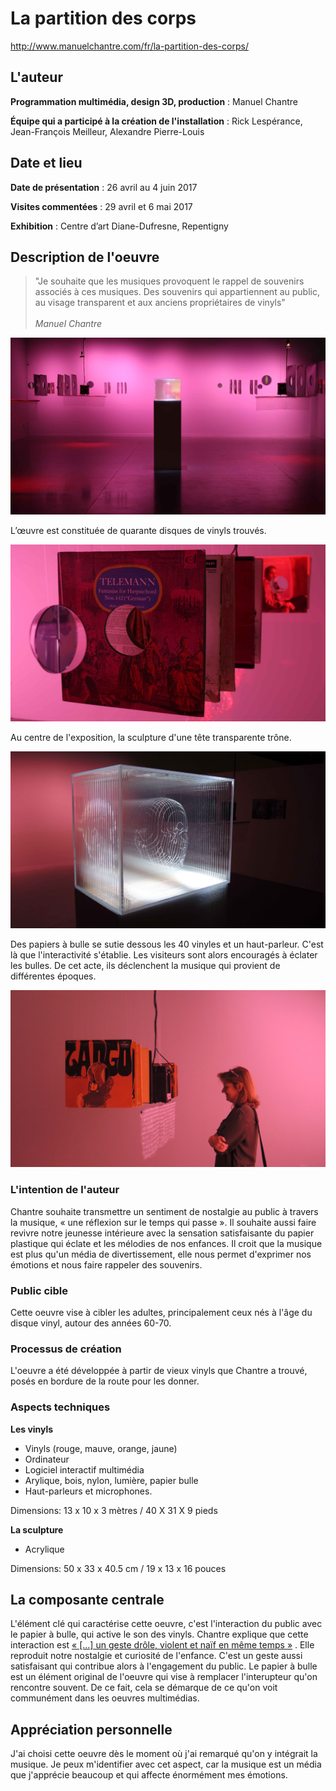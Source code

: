 
# La partition des corps

http://www.manuelchantre.com/fr/la-partition-des-corps/

## L'auteur

**Programmation multimédia, design 3D, production** : Manuel Chantre

**Équipe qui a participé à la création de l'installation** : Rick Lespérance, Jean-François Meilleur, Alexandre Pierre-Louis

## Date et lieu

**Date de présentation** : 26 avril au 4 juin 2017

**Visites commentées** : 29 avril et 6 mai 2017

**Exhibition** :  Centre d’art Diane-Dufresne, Repentigny

## Description de l'oeuvre

> "Je souhaite que les musiques provoquent le rappel de souvenirs associés à ces musiques. Des souvenirs qui appartiennent au public, au visage transparent et aux anciens propriétaires de vinyls" <br><br>*Manuel Chantre*

![vinyls](./images/installation_03.jpg)
  
L’œuvre est constituée de quarante disques de vinyls trouvés.

![vinyls](./images/installation_05.jpg)

Au centre de l'exposition, la sculpture d'une tête transparente trône.

![vinyls](./images/installation_02.jpg)

Des papiers à bulle se sutie dessous les 40 vinyles et un haut-parleur. C'est là que l'interactivité s'établie. Les visiteurs sont alors encouragés à éclater les bulles. De cet acte, ils déclenchent la musique qui provient de différentes époques. 

![vinyls](./images/installation_01.jpg)

### L'intention de l'auteur

Chantre souhaite transmettre un sentiment de nostalgie au public à travers la musique, « une réflexion sur le temps qui passe ». Il souhaite aussi faire revivre notre jeunesse intérieure avec la sensation satisfaisante du papier plastique qui éclate et les mélodies de nos enfances. Il croit que la musique est plus qu'un média de divertissement, elle nous permet d'exprimer nos émotions et nous faire rappeler des souvenirs. 

### Public cible

Cette oeuvre vise à cibler les adultes, principalement ceux nés à l'âge du disque vinyl, autour des années 60-70. 

### Processus de création

L'oeuvre a été développée à partir de vieux vinyls que Chantre a trouvé, posés en bordure de la route pour les donner.

### Aspects techniques
**Les vinyls**
- Vinyls (rouge, mauve, orange, jaune)
- Ordinateur
- Logiciel interactif multimédia
- Arylique, bois, nylon, lumière, papier bulle
- Haut-parleurs et microphones.

Dimensions: 13 x 10 x 3 mètres / 40 X 31 X 9 pieds

**La sculpture**
- Acrylique

Dimensions: 50 x 33 x 40.5 cm / 19 x 13 x 16 pouces

## La composante centrale

L'élément clé qui caractérise cette oeuvre, c'est l'interaction du public avec le papier à bulle, qui active le son des vinyls. Chantre explique que cette interaction est [« [...] un geste drôle, violent et naïf en même temps »](http://www.manuelchantre.com/wp-content/uploads/2018/02/l-art-de-la-musi.pdf) . Elle reproduit notre nostalgie et curiosité de l'enfance. C'est un geste aussi satisfaisant qui contribue alors à l'engagement du public. Le papier à bulle est un élément original de l'oeuvre qui vise à remplacer l'interupteur qu'on rencontre souvent. De ce fait, cela se démarque de ce qu'on voit communément dans les oeuvres multimédias.

## Appréciation personnelle

J'ai choisi cette oeuvre dès le moment où j'ai remarqué qu'on y intégrait la musique. Je peux m'identifier avec cet aspect, car la musique est un média que j'apprécie beaucoup et qui affecte énormément mes émotions.
